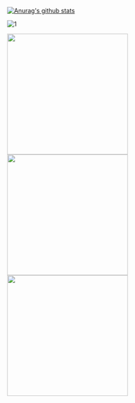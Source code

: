 [![Anurag's github stats](https://github-readme-stats.vercel.app/api?username=Bouncyyahomie&theme=blue-green)](https://github.com/Bouncyyahomie/github-readme-stats)

![1](https://github-readme-stats.vercel.app/api/top-langs/?username=Bouncyyahomie&theme=blue-green)

<div>
  <a href="https://www.youtube.com/watch?v=V2hlQkVJZhE" target="_blank"><img src="https://media4.giphy.com/media/UWmerXS1W8h7CML7tG/giphy.gif?cid=ecf05e47x8cuxzoqnol9lxkuazmr365mkzzqgjb5dpcjb63j&rid=giphy.gif" width="280" height="auto" /></a>
  <a href="https://www.youtube.com/watch?v=V2hlQkVJZhE" target="_blank"><img src="https://media4.giphy.com/media/UWmerXS1W8h7CML7tG/giphy.gif?cid=ecf05e47x8cuxzoqnol9lxkuazmr365mkzzqgjb5dpcjb63j&rid=giphy.gif" width="280" height="auto" /></a>
  <a href="https://www.youtube.com/watch?v=V2hlQkVJZhE" target="_blank"><img src="https://media4.giphy.com/media/UWmerXS1W8h7CML7tG/giphy.gif?cid=ecf05e47x8cuxzoqnol9lxkuazmr365mkzzqgjb5dpcjb63j&rid=giphy.gif" width="280" height="auto" /></a>
</div>
